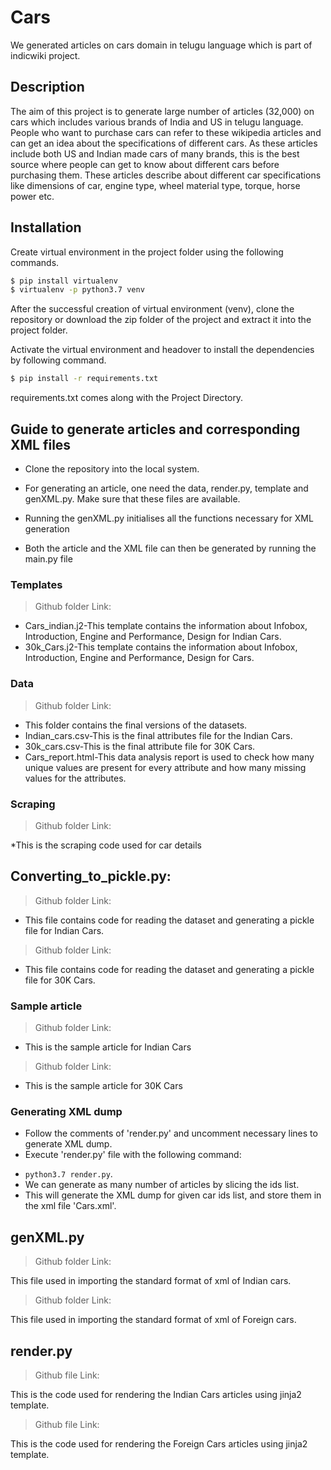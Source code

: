 # Cars
We generated articles on cars domain in telugu language which is part of indicwiki project.
## Description
The aim of this project is to generate large number of articles (32,000) on cars which includes various brands of India and US in telugu language. People who want to purchase cars can refer to these wikipedia articles and can get an idea about the specifications of different cars. As these articles include both US and Indian made cars of many brands, this is the best source where people can get to know about different cars before purchasing them. These articles describe about different car specifications like dimensions of car, engine type, wheel material type, torque, horse power etc.
## Installation
Create virtual environment in the project folder using the following commands.

```bash
$ pip install virtualenv
$ virtualenv -p python3.7 venv
```
After the successful creation of virtual environment (venv), clone the repository or download the zip folder of the project and extract it into the project folder.

Activate the virtual environment and headover to install the dependencies by following command.
```bash
$ pip install -r requirements.txt
```
requirements.txt comes along with the Project Directory. 
## Guide to generate articles and corresponding XML files
* Clone the repository into the local system.

* For generating an article, one need the data, render.py, template and genXML.py. Make sure that these files are available.

* Running the genXML.py initialises all the functions necessary for XML generation

* Both the article and the XML file can then be generated by running the main.py file

### Templates
>Github folder Link:

* Cars_indian.j2-This template contains the information about Infobox, Introduction, Engine and Performance, Design for Indian Cars.
* 30k_Cars.j2-This template contains the information about Infobox, Introduction, Engine and Performance, Design for Cars.

### Data
>Github folder Link:
* This folder contains the final versions of the datasets.
* Indian_cars.csv-This is the final attributes file for the Indian Cars.
* 30k_cars.csv-This is the final attribute file for 30K Cars.
* Cars_report.html-This data analysis report is used to check how many unique values are present for every attribute and how many missing values for the attributes.


### Scraping
>Github folder Link:

*This is the scraping code used for car details

## Converting_to_pickle.py:
>Github folder Link:

* This file contains code for reading the dataset and generating a pickle file for Indian Cars.

>Github folder Link:

* This file contains code for reading the dataset and generating a pickle file for 30K Cars.

### Sample article
>Github folder Link:

* This is the sample article for Indian Cars

>Github folder Link:

* This is the sample article for 30K Cars

### Generating XML dump

* Follow the comments of 'render.py' and uncomment necessary lines to generate XML dump.
* Execute 'render.py'  file with the  following command:
- `python3.7 render.py`. 
- We can generate as many number of articles by slicing the ids list.
- This will generate the XML dump for given car ids list, and store them in the xml file 'Cars.xml'.
## genXML.py
> Github folder Link: 

This file used in importing the standard format of xml of Indian cars.
> Github folder Link: 

This file used in importing the standard format of xml of Foreign cars.
## render.py
>Github file Link:

This is the code used for rendering the Indian Cars articles using jinja2 template. 
>Github file Link:

This is the code used for rendering the Foreign Cars articles using jinja2 template.

